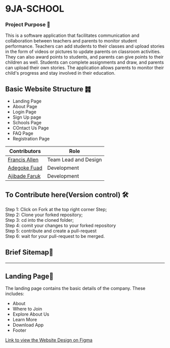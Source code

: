 # 9JA-SCHOOL

### Project Purpose 📍
This is a software application that facilitates communication and collaboration between teachers and parents to monitor student performance. Teachers can add students to their classes and upload stories in the form of videos or pictures to update parents on classroom activities. They can also award points to students, and parents can give points to their children as well. Students can complete assignments and draw, and parents can upload their own stories. The application allows parents to monitor their child's progress and stay involved in their education.

## Basic Website Structure ䷦
* Landing Page
* About Page
* Login Page
* Sign Up page
* Schools Page
* COntact Us Page
* FAQ Page
* Registration Page


| **Contributors** | **Role** |
| ----------- | ----------- |
| [Francis Allen ](https://www.linkedin.com/in/evwidonor-allen/) | Team Lead and Design  |
| [Adegoke Fuad](https://github.com/ALIPHATICHYD) | Development |
| [Ajibade Faruk](https://github.com/1FarukDev) | Development |


## To Contribute here(Version control) 🛠️
 Step 1: Click on Fork at the top right corner Step; </br>
 Step 2: Clone your forked repository; </br>
 Step 3: cd into the cloned folder; </br>
 Step 4: comit your changes to your forked repository </br>
 Step 5: contribute and create a pull-request  </br>
 Step 6: wait for your pull-request to be merged.



## Brief Sitemap💬 <hr>

## Landing Page🛬
The landing page contains the basic details of the company. These includes:
* About
* Where to Join
* Explore About Us 
* Learn More
* Download App
* Footer


[Link to view the Website Design on Figma](https://www.figma.com/proto/qFwgdj17LbxT34RFNXhqnE/9jaschool?page-id=3%3A2200&node-id=46%3A2&viewport=568%2C675%2C0.18&scaling=min-zoom&starting-point-node-id=46%3A2)
